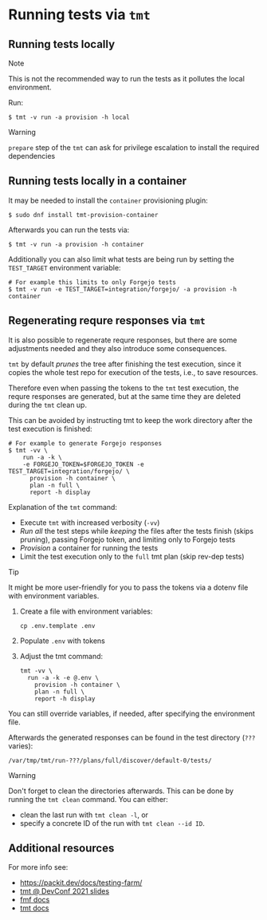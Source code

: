 # Running tests via `tmt`

## Running tests locally

> [!NOTE]
>
> This is not the recommended way to run the tests as it pollutes the local
> environment.

Run:

    $ tmt -v run -a provision -h local

> [!WARNING]
>
> `prepare` step of the `tmt` can ask for privilege escalation to install the
> required dependencies

## Running tests locally in a container

It may be needed to install the `container` provisioning plugin:

    $ sudo dnf install tmt-provision-container

Afterwards you can run the tests via:

    $ tmt -v run -a provision -h container

Additionally you can also limit what tests are being run by setting the
`TEST_TARGET` environment variable:

    # For example this limits to only Forgejo tests
    $ tmt -v run -e TEST_TARGET=integration/forgejo/ -a provision -h container

## Regenerating requre responses via `tmt`

It is also possible to regenerate requre responses, but there are some
adjustments needed and they also introduce some consequences.

`tmt` by default _prunes_ the tree after finishing the test execution, since it
copies the whole test repo for execution of the tests, i.e., to save resources.

Therefore even when passing the tokens to the `tmt` test execution, the requre
responses are generated, but at the same time they are deleted during the `tmt`
clean up.

This can be avoided by instructing tmt to keep the work directory after the test
execution is finished:

    # For example to generate Forgejo responses
    $ tmt -vv \
        run -a -k \
        -e FORGEJO_TOKEN=$FORGEJO_TOKEN -e TEST_TARGET=integration/forgejo/ \
          provision -h container \
          plan -n full \
          report -h display

Explanation of the `tmt` command:

- Execute `tmt` with increased verbosity (`-vv`)
- _Run_ _all_ the test steps while _keeping_ the files after the tests finish
  (skips pruning), passing Forgejo token, and limiting only to Forgejo tests
- _Provision_ a container for running the tests
- Limit the test execution only to the `full` tmt plan (skip rev-dep tests)

> [!TIP]
>
> It might be more user-friendly for you to pass the tokens via a dotenv file
> with environment variables.
>
> 1. Create a file with environment variables:
>
>    ```
>    cp .env.template .env
>    ```
>
> 2. Populate `.env` with tokens
> 3. Adjust the tmt command:
>
>    ```
>    tmt -vv \
>      run -a -k -e @.env \
>        provision -h container \
>        plan -n full \
>        report -h display
>    ```
>
> You can still override variables, if needed, after specifying the environment
> file.

Afterwards the generated responses can be found in the test directory
(`???` varies):

    /var/tmp/tmt/run-???/plans/full/discover/default-0/tests/

> [!WARNING]
>
> Don't forget to clean the directories afterwards. This can be done by running
> the `tmt clean` command. You can either:
>
> - clean the last run with `tmt clean -l`, or
> - specify a concrete ID of the run with `tmt clean --id ID`.

## Additional resources

For more info see:

- https://packit.dev/docs/testing-farm/
- [tmt @ DevConf 2021 slides](https://static.sched.com/hosted_files/devconfcz2021/37/tmt-slides.pdf)
- [fmf docs](https://fmf.readthedocs.io)
- [tmt docs](https://tmt.readthedocs.io)

